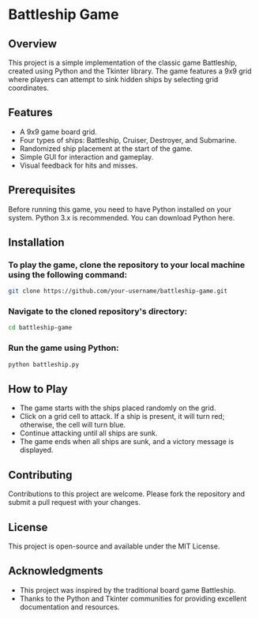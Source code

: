# Battleship Game

## Overview
This project is a simple implementation of the classic game Battleship, created using Python and the Tkinter library. The game features a 9x9 grid where players can attempt to sink hidden ships by selecting grid coordinates.

## Features
- A 9x9 game board grid.
- Four types of ships: Battleship, Cruiser, Destroyer, and Submarine.
- Randomized ship placement at the start of the game.
- Simple GUI for interaction and gameplay.
- Visual feedback for hits and misses.

## Prerequisites
Before running this game, you need to have Python installed on your system. Python 3.x is recommended. You can download Python here.

## Installation
### To play the game, clone the repository to your local machine using the following command:
```bash
git clone https://github.com/your-username/battleship-game.git
```

### Navigate to the cloned repository's directory:
```bash
cd battleship-game
```

### Run the game using Python:
```bash
python battleship.py
```

## How to Play
- The game starts with the ships placed randomly on the grid.
- Click on a grid cell to attack. If a ship is present, it will turn red; otherwise, the cell will turn blue.
- Continue attacking until all ships are sunk.
- The game ends when all ships are sunk, and a victory message is displayed.

## Contributing
Contributions to this project are welcome. Please fork the repository and submit a pull request with your changes.

## License
This project is open-source and available under the MIT License.

## Acknowledgments
- This project was inspired by the traditional board game Battleship.
- Thanks to the Python and Tkinter communities for providing excellent documentation and resources.


